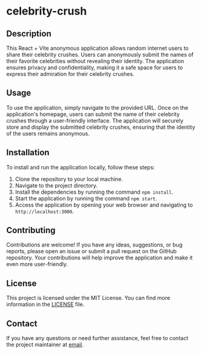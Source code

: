 # celebrity-crush

## Description
This React + Vite anonymous application allows random internet users to share their celebrity crushes. Users can anonymously submit the names of their favorite celebrities without revealing their identity. The application ensures privacy and confidentiality, making it a safe space for users to express their admiration for their celebrity crushes.

## Usage
To use the application, simply navigate to the provided URL. Once on the application's homepage, users can submit the name of their celebrity crushes through a user-friendly interface. The application will securely store and display the submitted celebrity crushes, ensuring that the identity of the users remains anonymous.

## Installation
To install and run the application locally, follow these steps:
1. Clone the repository to your local machine.
2. Navigate to the project directory.
3. Install the dependencies by running the command `npm install`.
4. Start the application by running the command `npm start`.
5. Access the application by opening your web browser and navigating to `http://localhost:3000`.

## Contributing
Contributions are welcome! If you have any ideas, suggestions, or bug reports, please open an issue or submit a pull request on the GitHub repository. Your contributions will help improve the application and make it even more user-friendly.

## License
This project is licensed under the MIT License. You can find more information in the [LICENSE](./LICENSE) file.

## Contact
If you have any questions or need further assistance, feel free to contact the project maintainer at [email](mailto:hi@argenisdelarosa.com).